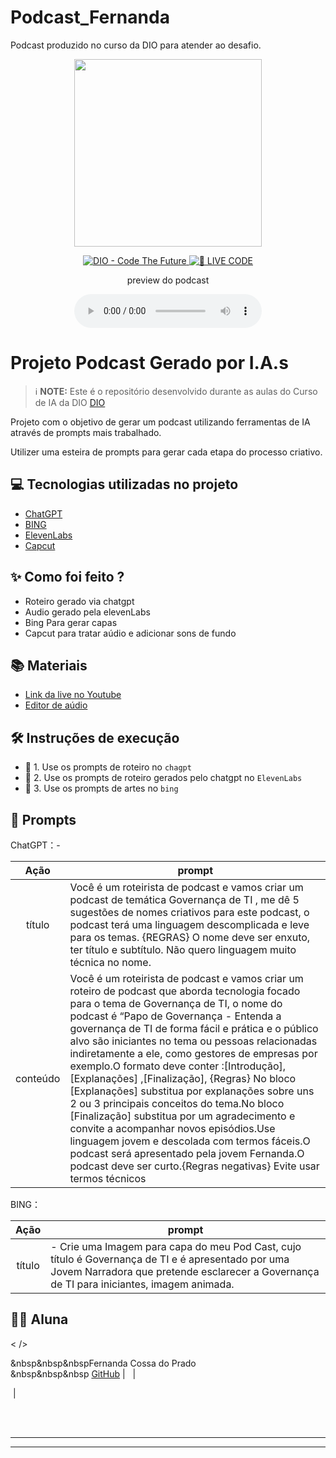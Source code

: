 # Podcast_Fernanda
Podcast produzido no curso da DIO para atender ao desafio.
<p align="center">
<img 
    src="./assets/cover.png"
    width="300"
/>
</p>

<p align="center">
<a href="https://dio.me/">
    <img 
        src="https://img.shields.io/badge/DIO-Code_The_Future-28DA77?logo=youtube" 
        alt="DIO - Code The Future">
</a>
<a href="https://dio.me/">
<img 
    src="https://img.shields.io/badge/🔴_LIVE_CODE-FF5E72" 
    alt="🔴 LIVE CODE">
</a>
</p>

<p align="center">
    preview do podcast
</p>

<div align="center">
    <audio src="output/podcast_editado.MP3" controls title="Podcast editado"></audio>
</div>

# Projeto Podcast Gerado por I.A.s


 > ℹ️ **NOTE:** Este é o repositório desenvolvido durante as aulas do Curso de IA da DIO [DIO](https://dio.me)

Projeto com o objetivo de gerar um podcast utilizando ferramentas de IA através de prompts mais trabalhado.

Utilizer uma esteira de prompts para gerar cada etapa do processo criativo.

## 💻 Tecnologias utilizadas no projeto

- [ChatGPT](https://chat.openai.com/) 
- [BING](https://www.midjourney.com/app/])
- [ElevenLabs](https://beta.elevenlabs.io/)
- [Capcut](https://www.capcut.com/pt-br/)

## ✨ Como foi feito ?

- Roteiro gerado via chatgpt
- Audio gerado pela elevenLabs
- Bing Para gerar capas
- Capcut para tratar aúdio e adicionar sons de fundo

## 📚 Materiais

- [Link da live no Youtube](https://www.youtube.com)
- [Editor de aúdio](https://www.capcut.com/editor?from_page=landing_page&__action_from=picture_V%C3%ADdeos%20profissionais%20em%20minutos,%20n%C3%A3o%20em%20horas.)


## 🛠️ Instruções de execução

- 🤖 1. Use os prompts de roteiro no `chagpt`
- 🤖 2. Use os prompts de roteiro gerados pelo chatgpt no  `ElevenLabs`
- 🤖 3. Use os prompts de artes no `bing`

  
## 🧠 Prompts
ChatGPT：-

|   Ação   | prompt                                                                                                                                                                                                                                                                         |
| :------: | ------------------------------------------------------------------------------------------------------------------------------------------------------------------------------------------------------------------------------------------------------------------------------ |
|  título  |  Você é um roteirista de podcast e vamos criar um podcast de temática Governança de TI , me dê 5 sugestões de nomes criativos para este podcast, o podcast terá uma linguagem descomplicada e leve para os temas. {REGRAS} O nome deve ser enxuto, ter título e subtítulo. Não quero linguagem muito técnica no nome.                                  |
| conteúdo | Você é um roteirista de podcast e vamos criar um roteiro de podcast que aborda tecnologia focado para  o tema de Governança de TI, o nome do podcast é “Papo de Governança - Entenda a governança de TI de forma fácil e prática e o público alvo são iniciantes no tema ou pessoas relacionadas indiretamente a ele, como gestores de empresas por exemplo.O formato deve conter :[Introdução],[Explanações] ,[Finalização], {Regras} No bloco [Explanações]  substitua por explanações sobre uns 2 ou 3  principais conceitos do tema.No bloco [Finalização]  substitua por um agradecimento e convite a acompanhar novos episódios.Use linguagem jovem e descolada com termos fáceis.O podcast será apresentado pela jovem Fernanda.O podcast deve ser curto.{Regras negativas} Evite usar termos técnicos

BING：

|  Ação  | prompt                                                                                 |
| :----: | -------------------------------------------------------------------------------------- |
| título | - Crie uma Imagem para capa do meu Pod Cast, cujo título é Governança de TI e é apresentado por uma Jovem Narradora que pretende esclarecer a Governança de TI para iniciantes, imagem animada.|



## 👨‍💻 Aluna
   < />
    <p>&nbsp&nbsp&nbspFernanda Cossa do Prado<br>
    &nbsp&nbsp&nbsp
    <a href="https://github.com/ferdoprado">
    GitHub</a>&nbsp;|&nbsp;
   &nbsp;|&nbsp;
    
&nbsp;|&nbsp;</p>
</p>
<br/><br/>
<p>

---


---


